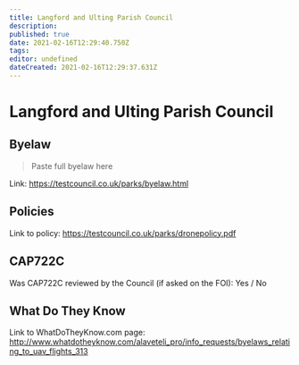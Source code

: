 ```yaml
---
title: Langford and Ulting Parish Council
description: 
published: true
date: 2021-02-16T12:29:40.750Z
tags: 
editor: undefined
dateCreated: 2021-02-16T12:29:37.631Z
---
```


# Langford and Ulting Parish Council


## Byelaw
> Paste full byelaw here

Link:
https://testcouncil.co.uk/parks/byelaw.html

## Policies
Link to policy:
https://testcouncil.co.uk/parks/dronepolicy.pdf

## CAP722C

Was CAP722C reviewed by the Council (if asked on the FOI): Yes / No

## What Do They Know

Link to WhatDoTheyKnow.com page:
http://www.whatdotheyknow.com/alaveteli_pro/info_requests/byelaws_relating_to_uav_flights_313

